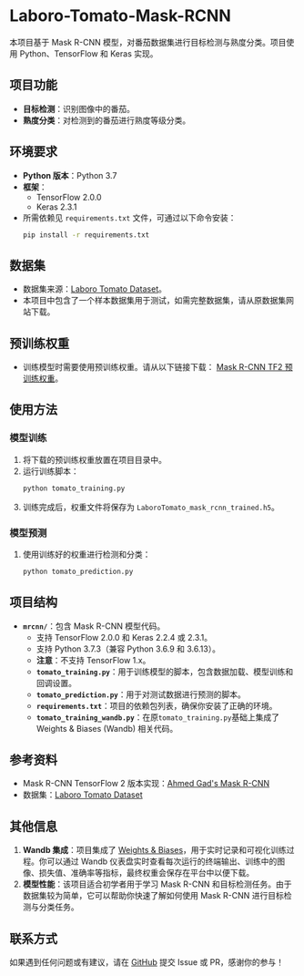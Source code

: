 # Laboro-Tomato-Mask-RCNN

本项目基于 Mask R-CNN 模型，对番茄数据集进行目标检测与熟度分类。项目使用 Python、TensorFlow 和 Keras 实现。

## 项目功能
- **目标检测**：识别图像中的番茄。
- **熟度分类**：对检测到的番茄进行熟度等级分类。

## 环境要求
- **Python 版本**：Python 3.7
- **框架**：
  - TensorFlow 2.0.0
  - Keras 2.3.1
- 所需依赖见 `requirements.txt` 文件，可通过以下命令安装：
  ```bash
  pip install -r requirements.txt
  ```

## 数据集
- 数据集来源：[Laboro Tomato Dataset](https://datasetninja.com/laboro-tomato)。
- 本项目中包含了一个样本数据集用于测试，如需完整数据集，请从原数据集网站下载。

## 预训练权重
- 训练模型时需要使用预训练权重。请从以下链接下载：
  [Mask R-CNN TF2 预训练权重](https://github.com/ahmedfgad/Mask-RCNN-TF2/releases/download/v3.0/mask_rcnn_coco.h5)。

## 使用方法

### 模型训练
1. 将下载的预训练权重放置在项目目录中。
2. 运行训练脚本：
   ```bash
   python tomato_training.py
   ```
3. 训练完成后，权重文件将保存为 `LaboroTomato_mask_rcnn_trained.h5`。

### 模型预测
1. 使用训练好的权重进行检测和分类：
   ```bash
   python tomato_prediction.py
   ```

## 项目结构
- **`mrcnn/`**：包含 Mask R-CNN 模型代码。
  - 支持 TensorFlow 2.0.0 和 Keras 2.2.4 或 2.3.1。
  - 支持 Python 3.7.3（兼容 Python 3.6.9 和 3.6.13）。
  - **注意**：不支持 TensorFlow 1.x。
  - **`tomato_training.py`**：用于训练模型的脚本，包含数据加载、模型训练和回调设置。
  - **`tomato_prediction.py`**：用于对测试数据进行预测的脚本。
  - **`requirements.txt`**：项目的依赖包列表，确保你安装了正确的环境。
  - **`tomato_training_wandb.py`**：在原`tomato_training.py`基础上集成了 Weights & Biases (Wandb) 相关代码。

## 参考资料
- Mask R-CNN TensorFlow 2 版本实现：[Ahmed Gad's Mask R-CNN](https://github.com/ahmedfgad/Mask-RCNN-TF2)
- 数据集：[Laboro Tomato Dataset](https://datasetninja.com/laboro-tomato)

## 其他信息
1. **Wandb 集成**：项目集成了 [Weights & Biases](https://wandb.ai/)，用于实时记录和可视化训练过程。你可以通过 Wandb 仪表盘实时查看每次运行的终端输出、训练中的图像、损失值、准确率等指标，最终权重会保存在平台中以便下载。
2. **模型性能**：该项目适合初学者用于学习 Mask R-CNN 和目标检测任务。由于数据集较为简单，它可以帮助你快速了解如何使用 Mask R-CNN 进行目标检测与分类任务。

## 联系方式
如果遇到任何问题或有建议，请在 [GitHub](https://github.com/MilleXi/Laboro-Tomato-Mask-RCNN) 提交 Issue 或 PR，感谢你的参与！
